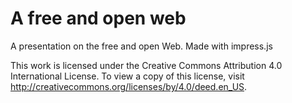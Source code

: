 A free and open web
===========

A presentation on the free and open Web. Made with impress.js

This work is licensed under the Creative Commons Attribution 4.0 International License. To view a copy of this license, visit http://creativecommons.org/licenses/by/4.0/deed.en_US.
